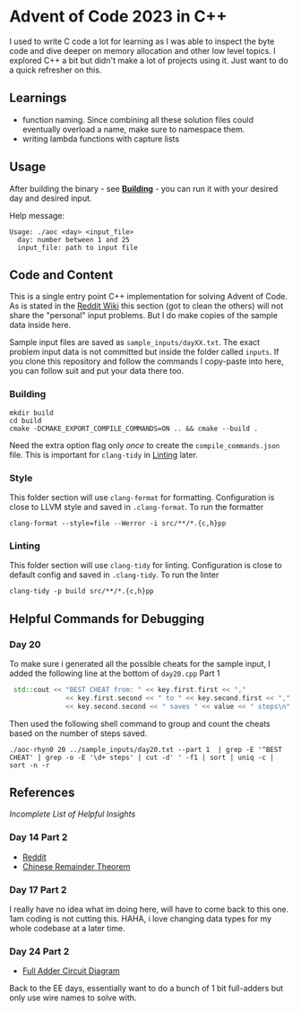 # Advent of Code 2023 in C++

I used to write C code a lot for learning as I was able to inspect the byte code and dive deeper on memory allocation and other low level topics. I explored C++ a bit but didn't make a lot of projects using it. Just want to do a quick refresher on this.

## Learnings

- function naming. Since combining all these solution files could eventually overload a name, make sure to namespace them.
- writing lambda functions with capture lists

## Usage

After building the binary - see [**Building**](#building) - you can run it with your desired day and desired input.

Help message:

```plaintext
Usage: ./aoc <day> <input_file>
  day: number between 1 and 25
  input_file: path to input file
```

## Code and Content

This is a single entry point C++ implementation for solving Advent of Code. As is stated in the [Reddit Wiki](https://www.reddit.com/r/adventofcode/wiki/faqs/copyright/inputs/) this section (got to clean the others) will not share the "personal" input problems. But I do make copies of the sample data inside here.

Sample input files are saved as `sample_inputs/dayXX.txt`.
The exact problem input data is not committed but inside the folder called `inputs`. If you clone this repository and follow the commands I copy-paste into here, you can follow suit and put your data there too.

### Building

```shell
mkdir build
cd build
cmake -DCMAKE_EXPORT_COMPILE_COMMANDS=ON .. && cmake --build .
```

Need the extra option flag only *once* to create the `compile_commands.json` file. This is important for `clang-tidy` in [Linting](#linting) later.

### Style

This folder section will use `clang-format` for formatting. Configuration is close to LLVM style and saved in `.clang-format`. To run the formatter

```shell
clang-format --style=file --Werror -i src/**/*.{c,h}pp
```

### Linting

This folder section will use `clang-tidy` for linting. Configuration is close to default config and saved in `.clang-tidy`. To run the linter

```shell
clang-tidy -p build src/**/*.{c,h}pp
```

## Helpful Commands for Debugging

### Day 20

To make sure i generated all the possible cheats for the sample input, I added the following line at the bottom of `day20.cpp` Part 1
```cpp
 std::cout << "BEST CHEAT from: " << key.first.first << ","
              << key.first.second << " to " << key.second.first << ","
              << key.second.second << " saves " << value << " steps\n";
```

Then used the following shell command to group and count the cheats based on the number of steps saved.

```shell
./aoc-rhyn0 20 ../sample_inputs/day20.txt --part 1  | grep -E '^BEST CHEAT' | grep -o -E '\d+ steps' | cut -d' ' -f1 | sort | uniq -c | sort -n -r
```

## References

*Incomplete List of Helpful Insights*

### Day 14 Part 2

- [Reddit](https://www.reddit.com/r/adventofcode/comments/1he0asr/comment/m1zzfsh)
- [Chinese Remainder Theorem](https://en.wikipedia.org/wiki/Chinese_remainder_theorem)

### Day 17 Part 2

I really have no idea what im doing here, will have to come back to this one. 1am coding is not cutting this.
HAHA, i love changing data types for my whole codebase at a later time.

### Day 24 Part 2

- [Full Adder Circuit Diagram](https://upload.wikimedia.org/wikipedia/commons/thumb/6/69/Full-adder_logic_diagram.svg/1920px-Full-adder_logic_diagram.svg.png)

Back to the EE days, essentially want to do a bunch of 1 bit full-adders but only use wire names to solve with.
